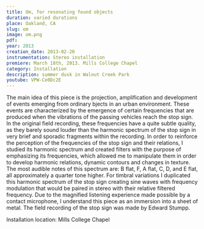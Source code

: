 ```yaml
---
title: Om, for resonating found objects
duration: varied durations
place: Oakland, CA
slug: om
image: om.png
pdf: 
year: 2013
creation_date: 2013-02-20
instrumentation: Stereo installation
premiere: March 18th, 2013. Mills College Chapel
category: Installation
description: summer dusk in Walnut Creek Park
youtube: VPW-Ce0Dc2E
---
```


The main idea of this piece is the projection, amplification and development of events emerging from ordinary bjects in an urban environment. These events are characterized by the emergence of certain frequencies that are produced when the vibrations of the passing vehicles reach the stop sign. In the original field recording, these frequencies have a quite subtle quality, as they barely sound louder than the harmonic spectrum of the stop sign in very brief and sporadic fragments within the recording. In order to reinforce the perception of the frequencies of the stop sign and their relations, I studied its harmonic spectrum and created filters with the purpose of emphasizing its frequencies, which allowed me to manipulate them in order to develop harmonic relations, dynamic contours and changes in texture. The most audible notes of this spectrum are: B flat, F, A flat, C, D, and E flat, all approximately a quarter tone higher. For timbral variations I duplicated this harmonic spectrum of the stop sign creating sine waves with frequency modulation that would be paired in stereo with their relative filtered frequency. Due to the magnified listening experience made possible by a contact microphone, I understand this piece as an immersion into a sheet of metal. The field recording of the stop sign was made by Edward Stumpp.

Installation location: Mills College Chapel